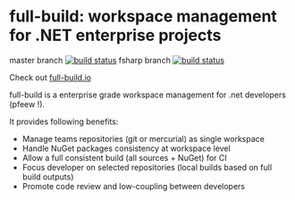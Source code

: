 full-build: workspace management for .NET enterprise projects
=============================================================
master branch [![build status](https://ci.appveyor.com/api/projects/status/github/pchalamet/full-build?branch=master)](https://ci.appveyor.com/project/pchalamet/full-build/branch/master)
fsharp branch [![build status](https://ci.appveyor.com/api/projects/status/github/pchalamet/full-build?branch=fsharp)](https://ci.appveyor.com/project/pchalamet/full-build/branch/fsharp)

Check out [full-build.io](http://full-build.io)

full-build is a enterprise grade workspace management for .net developers (pfeew !).

It provides following benefits:
* Manage teams repositories (git or mercurial) as single workspace
* Handle NuGet packages consistency at workspace level
* Allow a full consistent build (all sources + NuGet) for CI
* Focus developer on selected repositories (local builds based on full build outputs)
* Promote code review and low-coupling between developers